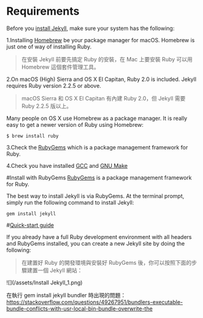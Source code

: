 # Requirements
Before you [install Jekyll](https://jekyllrb.com/docs/installation/#requirements), make sure your system has the following:

1.Installing [Homebrew](https://brew.sh) be your package manager for macOS. Homebrew is just one of way of installing Ruby.
> 在安裝 Jekyll 前要先搞定 Ruby 的安裝，在 Mac 上要安裝 Ruby 可以用 Homebrew 這個套件管理工具。

2.On macOS (High) Sierra and OS X El Capitan, Ruby 2.0 is included. Jekyll requires Ruby version 2.2.5 or above.
> macOS Sierra 和 OS X El Capitan 有內建 Ruby 2.0，但 Jekyll 需要 Ruby 2.2.5 版以上。

Many people on OS X use Homebrew as a package manager. It is really easy to get a newer version of Ruby using Homebrew:

`$ brew install ruby`

3.Check the [RubyGems](https://rubygems.org/pages/download) which is a package management framework for Ruby. 


4.Check you have installed [GCC](https://zh.wikipedia.org/wiki/GCC) and [GNU Make](https://www.gnu.org/software/make/)


#Install with RubyGems
[RubyGems](https://rubygems.org/pages/download) is a package management framework for Ruby.

The best way to install Jekyll is via RubyGems. At the terminal prompt, simply run the following command to install Jekyll:

`gem install jekyll`

#[Quick-start guide](https://jekyllrb.com/docs/quickstart/)

If you already have a full Ruby development environment with all headers and RubyGems installed, you can create a new Jekyll site by doing the following:

>在建置好 Ruby 的開發環境與安裝好 RubyGems 後，你可以按照下面的步驟建置一個 Jekyll 網站：

![](/assets/Install Jekyll_1.png)

在執行 gem install jekyll bundler 時出現的問題：https://stackoverflow.com/questions/49267951/bundlers-executable-bundle-conflicts-with-usr-local-bin-bundle-overwrite-the




